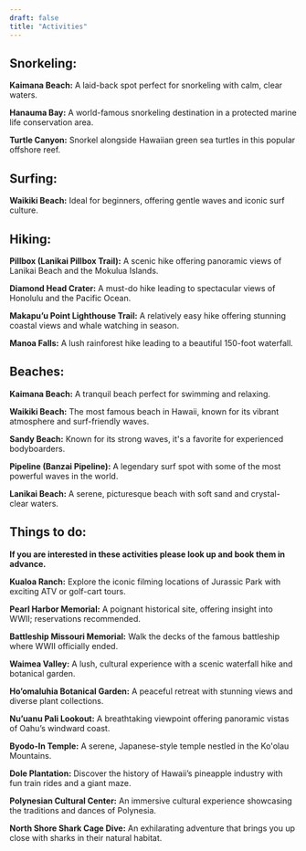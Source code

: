 ```yaml
---
draft: false
title: "Activities"
---
```

## Snorkeling:

**Kaimana Beach:** A laid-back spot perfect for snorkeling with calm, clear waters.

**Hanauma Bay:** A world-famous snorkeling destination in a protected marine life conservation area.

**Turtle Canyon:** Snorkel alongside Hawaiian green sea turtles in this popular offshore reef.


## Surfing:

**Waikiki Beach:** Ideal for beginners, offering gentle waves and iconic surf culture.

## Hiking:

**Pillbox (Lanikai Pillbox Trail):** A scenic hike offering panoramic views of Lanikai Beach and the Mokulua Islands.

**Diamond Head Crater:** A must-do hike leading to spectacular views of Honolulu and the Pacific Ocean.

**Makapu’u Point Lighthouse Trail:** A relatively easy hike offering stunning coastal views and whale watching in season.

**Manoa Falls:** A lush rainforest hike leading to a beautiful 150-foot waterfall.

## Beaches:

**Kaimana Beach:** A tranquil beach perfect for swimming and relaxing.

**Waikiki Beach:** The most famous beach in Hawaii, known for its vibrant atmosphere and surf-friendly waves.

**Sandy Beach:** Known for its strong waves, it's a favorite for experienced bodyboarders.

**Pipeline (Banzai Pipeline):** A legendary surf spot with some of the most powerful waves in the world.

**Lanikai Beach:** A serene, picturesque beach with soft sand and crystal-clear waters.

## Things to do:

**If you are interested in these activities please look up and book them in advance.**

**Kualoa Ranch:** Explore the iconic filming locations of Jurassic Park with exciting ATV or golf-cart tours.

**Pearl Harbor Memorial:** A poignant historical site, offering insight into WWII; reservations recommended.

**Battleship Missouri Memorial:** Walk the decks of the famous battleship where WWII officially ended.

**Waimea Valley:** A lush, cultural experience with a scenic waterfall hike and botanical garden.

**Ho’omaluhia Botanical Garden:** A peaceful retreat with stunning views and diverse plant collections.

**Nu’uanu Pali Lookout:** A breathtaking viewpoint offering panoramic vistas of Oahu’s windward coast.

**Byodo-In Temple:** A serene, Japanese-style temple nestled in the Ko'olau Mountains.

**Dole Plantation:** Discover the history of Hawaii’s pineapple industry with fun train rides and a giant maze.

**Polynesian Cultural Center:** An immersive cultural experience showcasing the traditions and dances of Polynesia.

**North Shore Shark Cage Dive:** An exhilarating adventure that brings you up close with sharks in their natural habitat.

